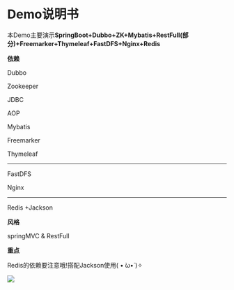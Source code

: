 



# Demo说明书

本Demo主要演示**SpringBoot+Dubbo+ZK+Mybatis+RestFull(部分)+Freemarker+Thymeleaf+FastDFS+Nginx+Redis**



**依赖**

Dubbo

Zookeeper

JDBC

AOP

Mybatis

Freemarker

Thymeleaf

------------------------

FastDFS

Nginx

---

Redis +Jackson



**风格**

springMVC & RestFull



**重点**

Redis的依赖要注意哦!搭配Jackson使用( • ̀ω•́ )✧

![](https://i.imgur.com/tk2Twa2.png)



